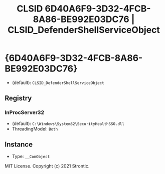 ﻿---
title: "CLSID 6D40A6F9-3D32-4FCB-8A86-BE992E03DC76 | CLSID_DefenderShellServiceObject"
excerpt: What is COM-Object CLSID 6D40A6F9-3D32-4FCB-8A86-BE992E03DC76?
---

# {6D40A6F9-3D32-4FCB-8A86-BE992E03DC76}

* (default): `CLSID_DefenderShellServiceObject`

## Registry


### InProcServer32

* (default): `C:\Windows\System32\SecurityHealthSSO.dll`
* ThreadingModel: `Both`

## Instance

* Type: `__ComObject`

MIT License. Copyright (c) 2021 Strontic.



